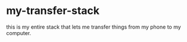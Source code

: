# my-transfer-stack
this is my entire stack that lets me transfer things from my phone to my computer. 
